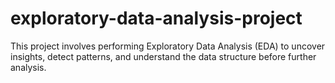 # exploratory-data-analysis-project
This project involves performing Exploratory Data Analysis (EDA) to uncover insights, detect patterns, and understand the data structure before further analysis.
